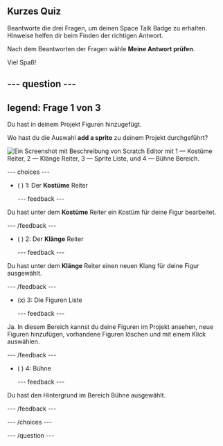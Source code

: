 ## Kurzes Quiz

Beantworte die drei Fragen, um deinen Space Talk Badge zu erhalten. Hinweise helfen dir beim Finden der richtigen Antwort.

Nach dem Beantworten der Fragen wähle **Meine Antwort prüfen**.

Viel Spaß!

--- question ---
---
legend: Frage 1 von 3
---

Du hast in deinem Projekt Figuren hinzugefügt.

Wo hast du die Auswahl **add a sprite** zu deinem Projekt durchgeführt?

![Ein Screenshot mit Beschreibung von Scratch Editor mit 1 — Kostüme Reiter, 2 — Klänge Reiter, 3 — Sprite Liste, und 4 — Bühne Bereich.](images/question1.png)

--- choices ---

- ( ) 1: Der **Kostüme** Reiter

  --- feedback ---

Du hast unter dem **Kostüme** Reiter ein Kostüm für deine Figur bearbeitet.

  --- /feedback ---

- ( ) 2: Der **Klänge** Reiter

  --- feedback ---

Du hast unter dem **Klänge** Reiter einen neuen Klang für deine Figur ausgewählt.

  --- /feedback ---

- (x) 3: Die Figuren Liste

  --- feedback ---

Ja. In diesem Bereich kannst du deine Figuren im Projekt ansehen, neue Figuren hinzufügen, vorhandene Figuren löschen und mit einem Klick auswählen.

  --- /feedback ---

- ( ) 4: Bühne

  --- feedback ---

Du hast den Hintergrund im Bereich Bühne ausgewählt.

  --- /feedback ---

--- /choices ---

--- /question ---

